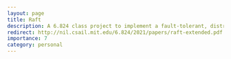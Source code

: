 ```yaml
---
layout: page
title: Raft
description: A 6.824 class project to implement a fault-tolerant, distributed key/value store implementing the log-based Raft replicated state protocol.
redirect: http://nil.csail.mit.edu/6.824/2021/papers/raft-extended.pdf
importance: 7
category: personal
---
```


